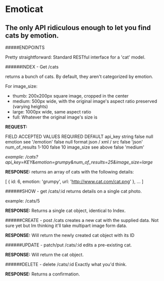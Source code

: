 Emoticat
========
The only API ridiculous enough to let you find cats by emotion.
--------------------------


#####ENDPOINTS

Pretty straightforward: Standard RESTful interface for a 'cat' model. 


######INDEX - Get /cats
  
returns a bunch of cats. By default, they aren't categorized by emotion.

For image_size: 

* thumb:  200x200px square image, cropped in the center
* medium: 500px wide, with the original image's aspect ratio preserved (varying heights)
* large:  1000px wide, same aspect ratio
* full:   Whatever the original image's size is

**REQUEST:**

  FIELD             ACCEPTED VALUES       REQUIRED          DEFAULT
  api_key           string                false             null
  emotion           see '/emotion'        false             null
  format            json / xml / src      false             'json'
  num_of_results    1-100                 false             10
  image_size        see above             false             'medium'       

*example: /cats?api_key=KEY&emotion=grumpy&num_of_results=25&image_size=large*


**RESPONSE:**
returns an array of cats with the following details:

[
  {
    id:       6,
    emotion:  'grumpy',
    url:      'http://www.cat.com/cat.png'
  }, ...
]


######SHOW - get /cats/:id
  returns details on a single cat photo.

  example: /cats/5

  **RESPONSE:**
  Returns a single cat object, identical to Index.


######CREATE - post /cats
  creates a new cat with the supplied data. Not sure yet but Im thinking it'll take multipart image form data.

  **RESPONSE:**
  Will return the newly created cat object with its ID


######UPDATE - patch/put /cats/:id
  edits a pre-existing cat.

  **RESPONSE:**
  Will return the cat object.

######DELETE - delete /cats/:id
  Exactly what you'd think.

  **RESPONSE:**
  Returns a confirmation.
